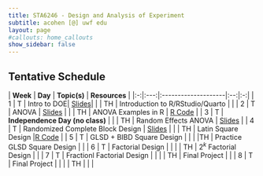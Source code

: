 ```yaml
---
title: STA6246 - Design and Analysis of Experiment
subtitle: acohen [@] uwf edu
layout: page
#callouts: home_callouts
show_sidebar: false
---
```



## Tentative Schedule

| **Week** | **Day** | **Topic(s)** | **Resources** |
|:-:|:---:|:--------------------|:--:|:-:|
| 1    | T     | Intro to DOE| [Slides](https://uwfteaching.github.io/STA6246/STA6246_DOE.pdf#page=1)|
|      | TH    | Introduction to R/RStudio/Quarto | |
| 2    | T     | ANOVA | [Slides](https://uwfteaching.github.io/STA6246/STA6246_DOE.pdf#page=32) |
|      | TH    | ANOVA Examples in R | [R Code](qmd/ANOVA_Examples.html) |
| 3    | T     | **Independence Day (no class)** |
|      | TH    | Random Effects ANOVA | [Slides](https://uwfteaching.github.io/STA6246/STA6246_DOE.pdf#page=66) |
| 4    | T     | Randomized Complete Block Design  | [Slides](https://uwfteaching.github.io/STA6246/STA6246_DOE.pdf#page=77) | 
|      | TH    | Latin Square Design  |[R Code](qmd/LSD_Examples.html) |
| 5    | T     | GLSD + BIBD Square Design | | 
|      |TH     | Practice GLSD Square Design |  | 
| 6    | T     | Factorial Design | |
|      | TH    | $2^k$ Factorial Design  |  | 
| 7    | T     | Fractionl Factorial Design | |
|      | TH    | Final Project | |
| 8    | T     | Final Project |  |
|      | TH    |  |  |
